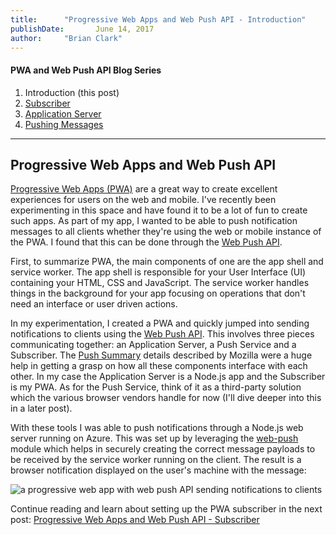 ```yaml
---
title:      "Progressive Web Apps and Web Push API - Introduction"
publishDate:       June 14, 2017
author:     "Brian Clark"
---
```


#### PWA and Web Push API Blog Series

1. Introduction (this post)
2. [Subscriber](/2017/08/04/pwa-web-push-2)
3. [Application Server](/2017/08/22/pwa-web-push-3)
4. [Pushing Messages](/2017/10/18/pwa-web-push-4)

----------

## Progressive Web Apps and Web Push API

[Progressive Web Apps (PWA)](https://en.wikipedia.org/wiki/Progressive_web_app) are a great way to create excellent experiences for users on the web and mobile. I've recently been experimenting in this space and have found it to be a lot of fun to create such apps. As part of my app, I wanted to be able to push notification messages to all clients whether they're using the web or mobile instance of the PWA. I found that this can be done through the [Web Push API](https://developer.mozilla.org/en-US/docs/Web/API/Push_API).

First, to summarize PWA, the main components of one are the app shell and service worker. The app shell is responsible for your User Interface (UI) containing your HTML, CSS and JavaScript. The service worker handles things in the background for your app focusing on operations that don't need an interface or user driven actions.

In my experimentation, I created a PWA and quickly jumped into sending notifications to clients using the [Web Push API](https://developer.mozilla.org/en-US/docs/Web/API/Push_API). This involves three pieces communicating together: an Application Server, a Push Service and a Subscriber. The [Push Summary](https://blog.mozilla.org/services/2016/08/23/sending-vapid-identified-webpush-notifications-via-mozillas-push-service/) details described by Mozilla were a huge help in getting a grasp on how all these components interface with each other. In my case the Application Server is a Node.js app and the Subscriber is my PWA. As for the Push Service, think of it as a third-party solution which the various browser vendors handle for now (I'll dive deeper into this in a later post).

With these tools I was able to push notifications through a Node.js web server running on Azure. This was set up by leveraging the [web-push](https://github.com/web-push-libs/web-push) module which helps in securely creating the correct message payloads to be received by the service worker running on the client. The result is a browser notification displayed on the user's machine with the message:

<img src="/assets/old-posts/img/pwa-web-push/result-animation.gif" alt="a progressive web app with web push API sending notifications to clients">

Continue reading and learn about setting up the PWA subscriber in the next post: [Progressive Web Apps and Web Push API - Subscriber](/2017/08/04/pwa-web-push-2)